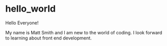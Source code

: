 # hello_world

Hello Everyone!

My name is Matt Smith and I am new to the world of coding. I look forward to learning about front end development.
